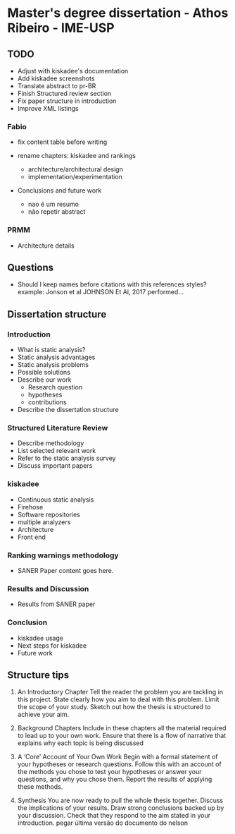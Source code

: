# Master's degree dissertation - Athos Ribeiro - IME-USP

## TODO

- Adjust with kiskadee's documentation
- Add kiskadee screenshots
- Translate abstract to pr-BR
- Finish Structured review section
- Fix paper structure in introduction
- Improve XML listings

### Fabio

- fix content table before writing
- rename chapters:  kiskadee and rankings
  - architecture/architectural design
  - implementation/experimentation

- Conclusions and future work
  - nao é um resumo
  - não repetir abstract

### PRMM

- Architecture details

## Questions

- Should I keep names before citations with this references styles? example: Jonson et al JOHNSON Et Al, 2017 performed...

## Dissertation structure

### Introduction

- What is static analysis?
- Static analysis advantages
- Static analysis problems
- Possible solutions
- Describe our work
  - Research question
  - hypotheses
  - contributions
- Describe the dissertation structure

### Structured Literature Review

- Describe methodology
- List selected relevant work
- Refer to the static analysis survey
- Discuss important papers

### kiskadee

- Continuous static analysis
- Firehose
- Software repositories
- multiple analyzers
- Architecture
- Front end

### Ranking warnings methodology

- SANER Paper content goes here.

### Results and Discussion

- Results from SANER paper

### Conclusion

- kiskadee usage
- Next steps for kiskadee
- Future work


## Structure tips

1. An Introductory Chapter
Tell the reader the problem you are tackling in this project.
State clearly how you aim to deal with this problem.
Limit the scope of your study.
Sketch out how the thesis is structured to achieve your aim.

2. Background Chapters
Include in these chapters all the material required to lead up to your own work.
Ensure that there is a flow of narrative that explains why each topic is being discussed

3. A ‘Core’ Account of Your Own Work
Begin with a formal statement of your hypotheses or research questions.
Follow this with an account of the methods you chose to test your hypotheses or answer your questions, and why you chose them.
Report the results of applying these methods.

4. Synthesis
You are now ready to pull the whole thesis together.
Discuss the implications of your results.
Draw strong conclusions backed up by your discussion.
Check that they respond to the aim stated in your introduction.
pegar última versão do documento do nelson

